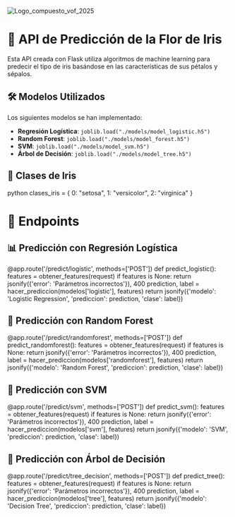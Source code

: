 
![Logo_compuesto_vof_2025](https://github.com/user-attachments/assets/df7db686-cfb0-4b47-a125-8cc28e402332)

# 🌸 API de Predicción de la Flor de Iris

Esta API creada con Flask utiliza algoritmos de machine learning para predecir el tipo de iris basándose en las características de sus pétalos y sépalos. 

## 🛠️ Modelos Utilizados

Los siguientes modelos se han implementado:

- **Regresión Logística**: `joblib.load("./models/model_logistic.h5")`
- **Random Forest**: `joblib.load("./models/model_forest.h5")`
- **SVM**: `joblib.load("./models/model_svm.h5")`
- **Árbol de Decisión**: `joblib.load("./models/model_tree.h5")`

## 🌼 Clases de Iris

python
clases_iris = {
    0: "setosa",
    1: "versicolor",
    2: "virginica"
}

# 🚀 Endpoints

## 📊 Predicción con Regresión Logística

@app.route('/predict/logistic', methods=['POST'])
def predict_logistic():
    features = obtener_features(request)
    if features is None:
        return jsonify({'error': 'Parámetros incorrectos'}), 400
    prediction, label = hacer_prediccion(modelos['logistic'], features)
    return jsonify({'modelo': 'Logistic Regression', 'prediccion': prediction, 'clase': label})

## 🌲 Predicción con Random Forest

@app.route('/predict/randomforest', methods=['POST'])
def predict_randomforest():
    features = obtener_features(request)
    if features is None:
        return jsonify({'error': 'Parámetros incorrectos'}), 400
    prediction, label = hacer_prediccion(modelos['randomforest'], features)
    return jsonify({'modelo': 'Random Forest', 'prediccion': prediction, 'clase': label})

## 🧠 Predicción con SVM

@app.route('/predict/svm', methods=['POST'])
def predict_svm():
    features = obtener_features(request)
    if features is None:
        return jsonify({'error': 'Parámetros incorrectos'}), 400
    prediction, label = hacer_prediccion(modelos['svm'], features)
    return jsonify({'modelo': 'SVM', 'prediccion': prediction, 'clase': label})

## 🌳 Predicción con Árbol de Decisión

@app.route('/predict/tree_decision', methods=['POST'])
def predict_tree():
    features = obtener_features(request)
    if features is None:
        return jsonify({'error': 'Parámetros incorrectos'}), 400
    prediction, label = hacer_prediccion(modelos['tree'], features)
    return jsonify({'modelo': 'Decision Tree', 'prediccion': prediction, 'clase': label})
  
